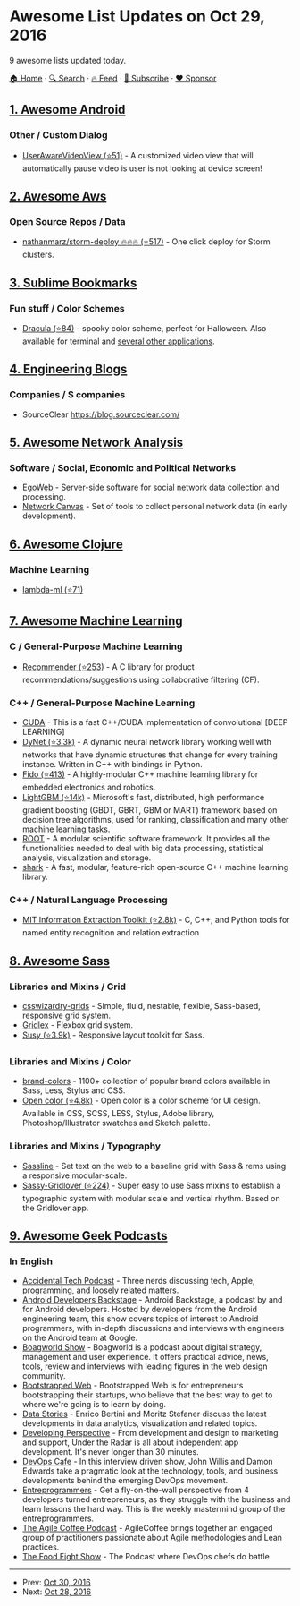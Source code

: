 # Awesome List Updates on Oct 29, 2016

9 awesome lists updated today.

[🏠 Home](/README.md) · [🔍 Search](https://www.trackawesomelist.com/search/) · [🔥 Feed](https://www.trackawesomelist.com/rss.xml) · [📮 Subscribe](https://trackawesomelist.us17.list-manage.com/subscribe?u=d2f0117aa829c83a63ec63c2f&id=36a103854c) · [❤️  Sponsor](https://github.com/sponsors/theowenyoung)



## [1. Awesome Android](/content/JStumpp/awesome-android/README.md)

### Other / Custom Dialog

*   [UserAwareVideoView (⭐51)](https://github.com/kevalpatel2106/UserAwareVideoView) - A customized video view that will automatically pause video is user is not looking at device screen!

## [2. Awesome Aws](/content/donnemartin/awesome-aws/README.md)

### Open Source Repos / Data

*   [nathanmarz/storm-deploy :fire::fire::fire: (⭐517)](https://github.com/nathanmarz/storm-deploy) - One click deploy for Storm clusters.

## [3. Sublime Bookmarks](/content/dreikanter/sublime-bookmarks/README.md)

### Fun stuff / Color Schemes

*   [Dracula (⭐84)](https://github.com/dracula/sublime) - spooky color scheme, perfect for Halloween.  Also available for terminal and [several other applications](https://draculatheme.com/).

## [4. Engineering Blogs](/content/kilimchoi/engineering-blogs/README.md)

### Companies / S companies

*   SourceClear <https://blog.sourceclear.com/>

## [5. Awesome Network Analysis](/content/briatte/awesome-network-analysis/README.md)

### Software / Social, Economic and Political Networks

*   [EgoWeb](http://egoweb.wikispaces.com/EgoWeb+2.0+Home) - Server-side software for social network data collection and processing.
*   [Network Canvas](http://networkcanvas.com/) - Set of tools to collect personal network data (in early development).

## [6. Awesome Clojure](/content/razum2um/awesome-clojure/README.md)

### Machine Learning

*   [lambda-ml (⭐71)](https://github.com/cloudkj/lambda-ml)

## [7. Awesome Machine Learning](/content/josephmisiti/awesome-machine-learning/README.md)

### C / General-Purpose Machine Learning

*   [Recommender (⭐253)](https://github.com/GHamrouni/Recommender) - A C library for product recommendations/suggestions using collaborative filtering (CF).

### C++ / General-Purpose Machine Learning

*   [CUDA](https://code.google.com/p/cuda-convnet/) - This is a fast C++/CUDA implementation of convolutional \[DEEP LEARNING]
*   [DyNet (⭐3.3k)](https://github.com/clab/dynet) - A dynamic neural network library working well with networks that have dynamic structures that change for every training instance. Written in C++ with bindings in Python.
*   [Fido (⭐413)](https://github.com/FidoProject/Fido) - A highly-modular C++ machine learning library for embedded electronics and robotics.
*   [LightGBM (⭐14k)](https://github.com/Microsoft/LightGBM) - Microsoft's fast, distributed, high performance gradient boosting (GBDT, GBRT, GBM or MART) framework based on decision tree algorithms, used for ranking, classification and many other machine learning tasks.
*   [ROOT](https://root.cern.ch) - A modular scientific software framework. It provides all the functionalities needed to deal with big data processing, statistical analysis, visualization and storage.
*   [shark](http://image.diku.dk/shark/sphinx_pages/build/html/index.html) - A fast, modular, feature-rich open-source C++ machine learning library.

### C++ / Natural Language Processing

*   [MIT Information Extraction Toolkit (⭐2.8k)](https://github.com/mit-nlp/MITIE) - C, C++, and Python tools for named entity recognition and relation extraction

## [8. Awesome Sass](/content/Famolus/awesome-sass/README.md)

### Libraries and Mixins / Grid

*   [csswizardry-grids](http://csswizardry.com/csswizardry-grids/) - Simple, fluid, nestable, flexible, Sass-based, responsive grid system.
*   [Gridlex](http://gridlex.devlint.fr/) - Flexbox grid system.
*   [Susy (⭐3.9k)](https://github.com/oddbird/susy) - Responsive layout toolkit for Sass.

### Libraries and Mixins / Color

*   [brand-colors](http://brand-colors.com/) - 1100+ collection of popular brand colors available in Sass, Less, Stylus and CSS.
*   [Open color (⭐4.8k)](https://github.com/yeun/open-color) - Open color is a color scheme for UI design. Available in CSS, SCSS, LESS, Stylus, Adobe library, Photoshop/Illustrator swatches and Sketch palette.

### Libraries and Mixins / Typography

*   [Sassline](https://sassline.com/) - Set text on the web to a baseline grid with Sass & rems using a responsive modular-scale.
*   [Sassy-Gridlover (⭐224)](https://github.com/hiulit/Sassy-Gridlover) - Super easy to use Sass mixins to establish a typographic system with modular scale and vertical rhythm. Based on the Gridlover app.

## [9. Awesome Geek Podcasts](/content/ayr-ton/awesome-geek-podcasts/README.md)

### In English

*   [Accidental Tech Podcast](http://atp.fm/) - Three nerds discussing tech, Apple, programming, and loosely related matters.
*   [Android Developers Backstage](http://androidbackstage.blogspot.com/) - Android Backstage, a podcast by and for Android developers. Hosted by developers from the Android engineering team, this show covers topics of interest to Android programmers, with in-depth discussions and interviews with engineers on the Android team at Google.
*   [Boagworld Show](https://boagworld.com/show) - Boagworld is a podcast about digital strategy, management and user experience. It offers practical advice, news, tools, review and interviews with leading figures in the web design community.
*   [Bootstrapped Web](http://bootstrappedweb.com/) - Bootstrapped Web is for entrepreneurs bootstrapping their startups, who believe that the best way to get to where we're going is to learn by doing.
*   [Data Stories](http://datastori.es/) - Enrico Bertini and Moritz Stefaner discuss the latest developments in data analytics, visualization and related topics.
*   [Developing Perspective](http://developingperspective.com/) - From development and design to marketing and support, Under the Radar is all about independent app development. It's never longer than 30 minutes.
*   [DevOps Cafe](http://devopscafe.org/) - In this interview driven show, John Willis and Damon Edwards take a pragmatic look at the technology, tools, and business developments behind the emerging DevOps movement.
*   [Entreprogrammers](http://entreprogrammers.com/) - Get a fly-on-the-wall perspective from 4 developers turned entrepreneurs, as they struggle with the business and learn lessons the hard way. This is the weekly mastermind group of the entreprogrammers.
*   [The Agile Coffee Podcast](http://agilecoffee.com/) - AgileCoffee brings together an engaged group of practitioners passionate about Agile methodologies and Lean practices.
*   [The Food Fight Show](http://foodfightshow.org/) - The Podcast where DevOps chefs do battle

---

- Prev: [Oct 30, 2016](/content/2016/10/30/README.md)
- Next: [Oct 28, 2016](/content/2016/10/28/README.md)